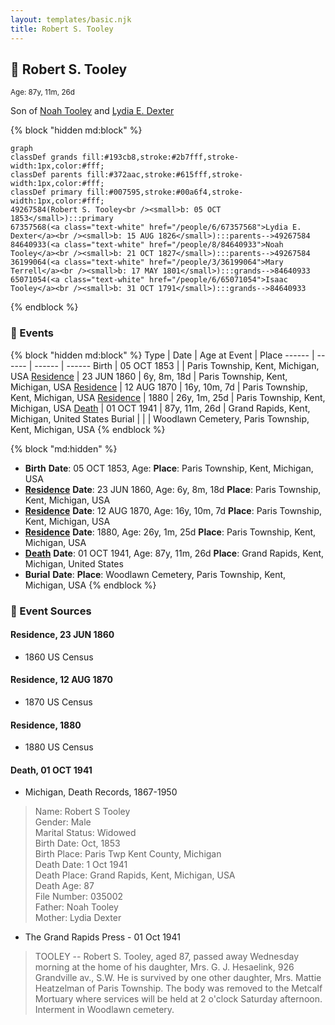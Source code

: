 ```yaml
---
layout: templates/basic.njk
title: Robert S. Tooley
---
```

## 🔵 Robert S. Tooley
<small>Age: 87y, 11m, 26d</small>

Son of [Noah Tooley](/people/8/84640933) and [Lydia E. Dexter](/people/6/67357568)

{% block "hidden md:block" %}
```mermaid
graph
classDef grands fill:#193cb8,stroke:#2b7fff,stroke-width:1px,color:#fff;
classDef parents fill:#372aac,stroke:#615fff,stroke-width:1px,color:#fff;
classDef primary fill:#007595,stroke:#00a6f4,stroke-width:1px,color:#fff;
49267584(Robert S. Tooley<br /><small>b: 05 OCT 1853</small>):::primary
67357568(<a class="text-white" href="/people/6/67357568">Lydia E. Dexter</a><br /><small>b: 15 AUG 1826</small>):::parents-->49267584
84640933(<a class="text-white" href="/people/8/84640933">Noah Tooley</a><br /><small>b: 21 OCT 1827</small>):::parents-->49267584
36199064(<a class="text-white" href="/people/3/36199064">Mary Terrell</a><br /><small>b: 17 MAY 1801</small>):::grands-->84640933
65071054(<a class="text-white" href="/people/6/65071054">Isaac Tooley</a><br /><small>b: 31 OCT 1791</small>):::grands-->84640933
```
{% endblock %}

### 📆 Events

{% block "hidden md:block" %}
Type | Date | Age at Event | Place
------ | ------ | ------ | ------
Birth | 05 OCT 1853 |  | Paris Township, Kent, Michigan, USA
[Residence](#event-event-0) | 23 JUN 1860 | 6y, 8m, 18d | Paris Township, Kent, Michigan, USA
[Residence](#event-event-1) | 12 AUG 1870 | 16y, 10m, 7d | Paris Township, Kent, Michigan, USA
[Residence](#event-event-2) | 1880 | 26y, 1m, 25d | Paris Township, Kent, Michigan, USA
[Death](#event-event-6) | 01 OCT 1941 | 87y, 11m, 26d | Grand Rapids, Kent, Michigan, United States
Burial |  |  | Woodlawn Cemetery, Paris Township, Kent, Michigan, USA
{% endblock %}

{% block "md:hidden" %}
- **Birth**
**Date**: 05 OCT 1853, Age:
**Place**: Paris Township, Kent, Michigan, USA
- **[Residence](#event-event-0)**
**Date**: 23 JUN 1860, Age: 6y, 8m, 18d
**Place**: Paris Township, Kent, Michigan, USA
- **[Residence](#event-event-1)**
**Date**: 12 AUG 1870, Age: 16y, 10m, 7d
**Place**: Paris Township, Kent, Michigan, USA
- **[Residence](#event-event-2)**
**Date**: 1880, Age: 26y, 1m, 25d
**Place**: Paris Township, Kent, Michigan, USA
- **[Death](#event-event-6)**
**Date**: 01 OCT 1941, Age: 87y, 11m, 26d
**Place**: Grand Rapids, Kent, Michigan, United States
- **Burial**
**Date**:
**Place**: Woodlawn Cemetery, Paris Township, Kent, Michigan, USA
{% endblock %}

### 📰 Event Sources

#### <a id="event-event-0"></a> Residence, 23 JUN 1860
* 1860 US Census

#### <a id="event-event-1"></a> Residence, 12 AUG 1870
* 1870 US Census

#### <a id="event-event-2"></a> Residence, 1880
* 1880 US Census

#### <a id="event-event-6"></a> Death, 01 OCT 1941
* Michigan, Death Records, 1867-1950
>   
  > Name: Robert S Tooley  
  > Gender: Male  
  > Marital Status: Widowed  
  > Birth Date: Oct, 1853  
  > Birth Place: Paris Twp Kent County, Michigan  
  > Death Date: 1 Oct 1941  
  > Death Place: Grand Rapids, Kent, Michigan, USA  
  > Death Age: 87  
  > File Number: 035002  
  > Father: Noah Tooley  
  > Mother: Lydia Dexter
* The Grand Rapids Press  - 01 Oct 1941
>   
  > TOOLEY -- Robert S. Tooley, aged 87, passed away Wednesday morning at the home of his daughter, Mrs. G. J. Hesaelink, 926 Grandville av., S.W. He is survived by one other daughter, Mrs. Mattie Heatzelman of Paris Township. The body was removed to the Metcalf Mortuary where services will be held at 2 o'clock Saturday afternoon. Interment in Woodlawn cemetery.
